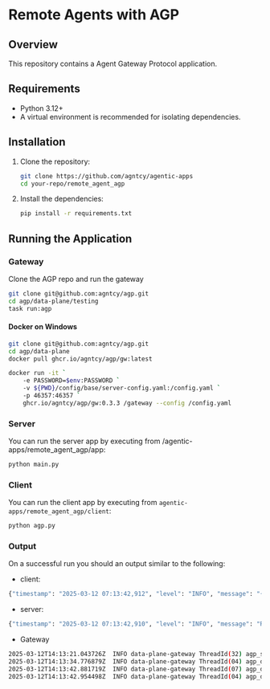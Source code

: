 # Remote Agents with AGP

## Overview

This repository contains a Agent Gateway Protocol application.

## Requirements

- Python 3.12+
- A virtual environment is recommended for isolating dependencies.

## Installation

1. Clone the repository:

   ```bash
   git clone https://github.com/agntcy/agentic-apps
   cd your-repo/remote_agent_agp
   ```

2. Install the dependencies:

   ```bash
   pip install -r requirements.txt
   ```

## Running the Application

### Gateway

Clone the AGP repo and run the gateway

   ```bash
   git clone git@github.com:agntcy/agp.git
   cd agp/data-plane/testing
   task run:agp
   ```

#### Docker on Windows

```bash
git clone git@github.com:agntcy/agp.git
cd agp/data-plane
docker pull ghcr.io/agntcy/agp/gw:latest
```

```bash
docker run -it `
    -e PASSWORD=$env:PASSWORD `
    -v ${PWD}/config/base/server-config.yaml:/config.yaml `
    -p 46357:46357 `
    ghcr.io/agntcy/agp/gw:0.3.3 /gateway --config /config.yaml
```

### Server

You can run the server app by executing from /agentic-apps/remote_agent_agp/app:

   ```bash
   python main.py
   ```

### Client

You can run the client app by executing from `agentic-apps/remote_agent_agp/client`:

   ```bash
   python agp.py
   ```

### Output

On a successful run you should an output similar to the following:

- client:

```bash
{"timestamp": "2025-03-12 07:13:42,912", "level": "INFO", "message": "{'event': 'final_result', 'result': {'messages': [HumanMessage(content='Write a story about a cat', additional_kwargs={}, response_metadata={}, id='c97f93dd-0c55-4109-862b-a34d6fd5aeba'), AIMessage(content='cats are wise', additional_kwargs={}, response_metadata={}, id='c79d1515-340e-43b6-b16c-9e04ae2c3058')]}}", "module": "agp", "function": "<module>", "line": 212, "logger": "graph_client", "pid": 20472}
```

- server:

```bash
{"timestamp": "2025-03-12 07:13:42,910", "level": "INFO", "message": "Received message{\"agent_id\": \"remote_agent\", \"output\": {\"messages\": [{\"role\": \"assistant\", \"content\": \"cats are wise\"}]}, \"model\": \"gpt-4o\", \"metadata\": {\"id\": \"d90cafe8-8f0c-4012-937f-df98356262cc\"}}, from agent <builtins.PyAgentSource object at 0x0000020A5BA2A5F0>", "module": "main", "function": "connect_to_gateway", "line": 184, "logger": "app", "pid": 5808}
```

- Gateway

```bash
2025-03-12T14:13:21.043726Z  INFO data-plane-gateway ThreadId(32) agp_service: running service
2025-03-12T14:13:34.776879Z  INFO data-plane-gateway ThreadId(04) agp_datapath::message_processing: new connection received from remote: (remote: Some(172.17.0.1:49344) - local: Some(172.17.0.2:46357))
2025-03-12T14:13:42.881719Z  INFO data-plane-gateway ThreadId(07) agp_datapath::message_processing: new connection received from remote: (remote: Some(172.17.0.1:46470) - local: Some(172.17.0.2:46357))
2025-03-12T14:13:42.954498Z  INFO data-plane-gateway ThreadId(04) agp_datapath::message_processing: end of stream conn_index=1
```